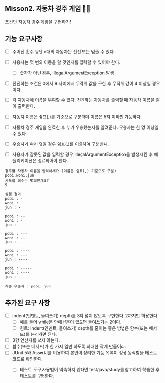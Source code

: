 ## Misson2. 자동차 경주 게임 🚗🚙

초간단 자동차 경주 게임을 구현하기!


## 기능 요구사항

- [ ] 주어진 횟수 동안 n대의 자동차는 전진 또는 멈출 수 있다.
- [ ] 사용자는 몇 번의 이동을 할 것인지를 입력할 수 있어야 한다.
  - [ ] 숫자가 아닌 경우, IllegalArgumentException 발생
- [ ] 전진하는 조건은 0에서 9 사이에서 무작위 값을 구한 후 무작위 값이 4 이상일 경우이다.

- [ ] 각 자동차에 이름을 부여할 수 있다. 전진하는 자동차를 출력할 때 자동차 이름을 같이 출력한다.
- [ ] 자동차 이름은 쉼표(,)를 기준으로 구분하며 이름은 5자 이하만 가능하다.

- [ ] 자동차 경주 게임을 완료한 후 누가 우승했는지를 알려준다. 우승자는 한 명 이상일 수 있다.
- [ ] 우승자가 여러 명일 경우 쉼표(,)를 이용하여 구분한다.

- [ ] 사용자가 잘못된 값을 입력할 경우 IllegalArgumentException을 발생시킨 후 애플리케이션은 종료되어야 한다.


```
경주할 자동차 이름을 입력하세요.(이름은 쉼표(,) 기준으로 구분)
pobi,woni,jun
시도할 회수는 몇회인가요?
5

실행 결과
pobi : -
woni : 
jun : -

pobi : --
woni : -
jun : --

pobi : ---
woni : --
jun : ---

pobi : ----
woni : ---
jun : ----

pobi : -----
woni : ----
jun : -----

최종 우승자 : pobi, jun
```


## 추가된 요구 사항
- [ ] indent(인덴트, 들여쓰기) depth를 3이 넘지 않도록 구현한다. 2까지만 허용한다.
  - [ ] 예를 들어 while문 안에 if문이 있으면 들여쓰기는 2이다.
  - [ ] 힌트: indent(인덴트, 들여쓰기) depth를 줄이는 좋은 방법은 함수(또는 메서드)를 분리하면 된다.
- [ ] 3항 연산자를 쓰지 않는다.
- [ ] 함수(또는 메서드)가 한 가지 일만 하도록 최대한 작게 만들어라.
- [ ] JUnit 5와 AssertJ를 이용하여 본인이 정리한 기능 목록이 정상 동작함을 테스트 코드로 확인한다.
  - [ ] 테스트 도구 사용법이 익숙하지 않다면 test/java/study를 참고하여 학습한 후 테스트를 구현한다.





